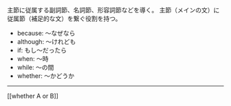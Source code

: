 主節に従属する副詞節、名詞節、形容詞節などを導く。
主節（メインの文）に従属節（補足的な文）を繋ぐ役割を持つ。


- because: ～なぜなら
- although: ～けれども
- if: もし～だったら
- when: ～時
- while: ～の間
- whether: ～かどうか

---

[[whether A or B]]
